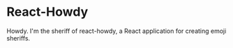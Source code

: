 # React-Howdy

Howdy. I'm the sheriff of react-howdy, a React application for
creating emoji sheriffs.
